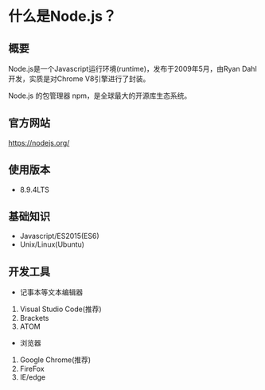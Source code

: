 什么是Node.js？
==============

## 概要

Node.js是一个Javascript运行环境(runtime)，发布于2009年5月，由Ryan Dahl开发，实质是对Chrome V8引擎进行了封装。

Node.js 的包管理器 npm，是全球最大的开源库生态系统。

## 官方网站

https://nodejs.org/

## 使用版本

+ 8.9.4LTS

## 基础知识

+ Javascript/ES2015(ES6)
+ Unix/Linux(Ubuntu)

## 开发工具

* 记事本等文本编辑器
 1. Visual Studio Code(推荐)
 2. Brackets
 3. ATOM

* 浏览器
 1. Google Chrome(推荐)
 2. FireFox
 3. IE/edge

